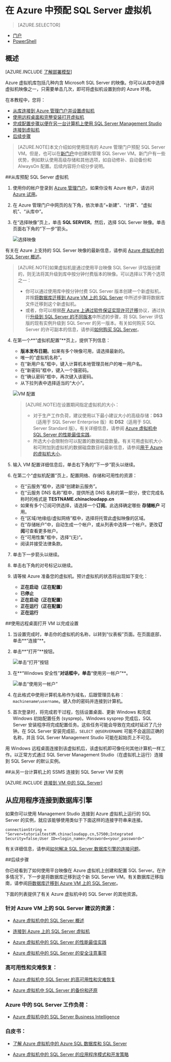 <properties 
	pageTitle="预配 SQL Server 虚拟机 | Windows Azure" 
	description="本教程教你如何在 Azure 上创建和配置 SQL Server VM。" 
	services="virtual-machines" 
	documentationCenter="" 
	authors="rothja" 
	manager="jeffreyg" 
	editor="monicar"
	tags="azure-service-management"
	/>

<tags 
	ms.service="virtual-machines" 
	ms.date="08/26/2015" 
	wacn.date="12/31/2015"/>

# 在 Azure 中预配 SQL Server 虚拟机

> [AZURE.SELECTOR]
- [门户](/documentation/articles/virtual-machines-provision-sql-server)
- [PowerShell](/documentation/articles/virtual-machines-sql-server-create-vm-with-powershell)

## 概述

[AZURE.INCLUDE [了解部署模型](../includes/learn-about-deployment-models-classic-include.md)]

Azure 虚拟机库包括几种内含 Microsoft SQL Server 的映像。你可以从库中选择虚拟机映像之一，只需要单击几次，即可将虚拟机设置到你的 Azure 环境。

在本教程中，您将：

* [从库连接到 Azure 管理门户并设置虚拟机](#Provision)
* [使用远程桌面和完整安装打开虚拟机](#RemoteDesktop)
* [完成配置步骤以便在另一台计算机上使用 SQL Server Management Studio 连接到虚拟机](#SSMS)
* [后续步骤](#Optional)

>[AZURE.NOTE]本文介绍如何使用现有的 Azure 管理门户预配 SQL Server VM。但是，也可以在[新门户](https://manage.windowsazure.cn)中创建和管理 SQL Server VM。新门户有一些优势，例如默认使用高级存储和其他选项，如自动修补、自动备份和 AlwaysOn 配置。后续内容将介绍分步说明。

##<a id="Provision">从库预配 SQL Server 虚拟机</a>

1. 使用你的帐户登录到 [Azure 管理门户](http://manage.windowsazure.cn)。如果你没有 Azure 帐户，请访问 [Azure 试用](/pricing/1rmb-trial/)。

2. 在 Azure 管理门户中网页的左下角，依次单击“+新建”、“计算”、“虚拟机”、“从库中”。

3. 在“选择映像”页上，单击 **SQL SERVER**。然后，选择 SQL Server 映像。单击页面右下角的“下一步”箭头。

	![选择映像](./media/virtual-machines-provision-sql-server/choose-sql-vm.png)

有关在 Azure 上支持的 SQL Server 映像的最新信息，请参阅 [Azure 虚拟机中的 SQL Server 概述](/documentation/articles/virtual-machines-sql-server-infrastructure-services)。

>[AZURE.NOTE]如果虚拟机是通过使用平台映像 SQL Server 评估版创建的，则无法将其升级到库中按分钟付费版本的映像。可以选择以下两个选项之一：
>
> - 你可以通过使用库中按分钟付费 SQL Server 版本创建一个新虚拟机，并按[将数据库迁移到 Azure VM 上的 SQL Server](/documentation/articles/virtual-machines-migrate-onpremises-database) 中所述步骤将数据库文件迁移到这个新虚拟机。
> - 或者，你可以根据[在 Azure 上通过软件保证实现许可迁移](/pricing/license-mobility/)协议，通过执行[升级到 SQL Server 的不同版本](https://msdn.microsoft.com/zh-cn/library/cc707783.aspx)中所述的步骤，将 SQL Server 评估版的现有实例升级到 SQL Server 的另一版本。有关如何购买 SQL Server 的许可副本的信息，请参阅[如何购买 SQL Server](http://www.microsoft.com/sqlserver/get-sql-server/how-to-buy.aspx)。

4. 在第一个**“虚拟机配置”**页上，提供下列信息：
	- **版本发布日期**。如果有多个映像可用，请选择最新的。
	- 唯一的“虚拟机名称”。
	- 在“新用户名”框中，键入计算机本地管理员帐户的唯一用户名。
	- 在“新密码”框中，键入一个强密码。 
	- 在“确认密码”框中，再次键入该密码。
	- 从下拉列表中选择适当的“大小”。 

	![VM 配置](./media/virtual-machines-provision-sql-server/4VM-Config.png)

	>[AZURE.NOTE]在设置期间指定虚拟机的大小：
 	>
	> - 对于生产工作负荷，建议使用以下最小建议大小的高级存储：**DS3**（适用于 SQL Server Enterprise 版）和 **DS2**（适用于 SQL Server Standard 版）。有关详细信息，请参阅 [Azure 虚拟机中 SQL Server 的性能最佳实践](/documentation/articles/virtual-machines-sql-server-performance-best-practices)。
	> - 所选大小会限制你可以配置的数据磁盘数量。有关可用虚拟机大小和可附加到虚拟机的数据磁盘数目的最新信息，请参阅[用于 Azure 的虚拟机大小](/documentation/articles/virtual-machines-size-specs)。

5. 输入 VM 配置详细信息后，单击右下角的“下一步”箭头以继续。

5. 在第二个“虚拟机配置”页上，配置网络、存储和可用性的资源：
	- 在“云服务”框中，选择“创建新云服务”。
	- 在“云服务 DNS 名称”框中，提供所选 DNS 名称的第一部分，使它完成名称时的格式是 **TESTNAME.chinacloudapp.cn** 
	- 如果有多个订阅可供选择，请选择一个**订阅**。此选择确定哪些 **存储帐户** 可用。
	- 在“区域/地缘组/虚拟网络”框中，选择将托管此虚拟映像的区域。
	- 在“存储帐户”中，自动生成一个帐户，或从列表中选择一个帐户。更改**订阅**可查看更多帐户。 
	- 在“可用性集”框中，选择“(无)”。
	- 阅读并接受法律条款。
	

6. 单击下一步箭头以继续。


7. 单击右下角的对号标记以继续。

8. 请等候 Azure 准备您的虚拟机。预计虚拟机的状态将出现如下变化：

	- **正在启动（正在配置）**
	- **已停止**
	- **正在启动（正在配置）**
	- **正在运行（正在配置）**
	- **正在运行**
	

##<a id="RemoteDesktop">使用远程桌面打开 VM 以完成设置</a>

1. 当设置完成时，单击你的虚拟机的名称，以转到“仪表板”页面。在页面底部，单击**“连接”**。

2. 单击**“打开”**按钮。

	![单击“打开”按钮](./media/virtual-machines-provision-sql-server/click-open-to-connect.png)

3. 在**“Windows 安全性”**对话框中，单击**“使用另一帐户”**。

	![单击“使用另一帐户”](./media/virtual-machines-provision-sql-server/credentials.png)

4. 在此格式中使用计算机名称作为域名，后跟管理员名称：`machinename\username`。键入你的密码并连接到计算机。

4. 首次登录时，将完成若干过程，包括设置桌面、更新 Windows 和完成 Windows 初始配置任务 (sysprep)。Windows sysprep 完成后，SQL Server 安装程序将完成配置任务。这些任务可能会导致在完成时延迟了几分钟。在 SQL Server 安装完成前，`SELECT @@SERVERNAME` 可能不会返回正确的名称，并且 SQL Server Management Studio 可能在起始页上不可见。

用 Windows 远程桌面连接到该虚拟机后，该虚拟机即可像任何其他计算机一样工作。以正常方式通过 SQL Server Management Studio（在虚拟机上运行）连接到 SQL Server 的默认实例。

##<a id="SSMS">从另一台计算机上的 SSMS 连接到 SQL Server VM 实例</a>

[AZURE.INCLUDE [连接到 VM 中的 SQL Server](../includes/virtual-machines-sql-server-connection-steps.md)]

## <a id="cdea">从应用程序连接到数据库引擎</a>

如果你可以使用 Management Studio 连接到 Azure 虚拟机上运行的 SQL Server 的实例，就应该能够使用类似于下面这样的连接字符串来连接。

	connectionString = "Server=tutorialtestVM.chinacloudapp.cn,57500;Integrated Security=false;User ID=<login_name>;Password=<your_password>"

有关详细信息，请参阅[如何解决 SQL Server 数据库引擎的连接问题](http://social.technet.microsoft.com/wiki/contents/articles/how-to-troubleshoot-connecting-to-the-sql-server-database-engine.aspx)。

##<a id="Optional">后续步骤</a>

你已经看到了如何使用平台映像在 Azure 虚拟机上创建和配置 SQL Server。在许多情况下，下一步是将数据库迁移到这个新 SQL Server VM。有关数据库迁移指南，请参阅[将数据库迁移到 Azure VM 上的 SQL Server](/documentation/articles/virtual-machines-migrate-onpremises-database)。

下面的列表提供了有关 Azure 虚拟机中的 SQL Server 的其他资源。

### 针对 Azure VM 上的 SQL Server 建议的资源：
- [Azure 虚拟机中的 SQL Server 概述](/documentation/articles/virtual-machines-sql-server-infrastructure-services)

- [连接到 Azure 上的 SQL Server 虚拟机](/documentation/articles/virtual-machines-sql-server-connectivity)

- [Azure 虚拟机中的 SQL Server 的性能最佳实践](/documentation/articles/virtual-machines-sql-server-performance-best-practices)

- [Azure 虚拟机中的 SQL Server 的安全注意事项](/documentation/articles/virtual-machines-sql-server-security-considerations)

### 高可用性和灾难恢复：
- [Azure 虚拟机中 SQL Server 的高可用性和灾难恢复](/documentation/articles/virtual-machines-sql-server-high-availability-and-disaster-recovery-solutions)

- [Azure 虚拟机中 SQL Server 的备份和还原](/documentation/articles/virtual-machines-sql-server-backup-and-restore)

### Azure 中的 SQL Server 工作负荷：
- [Azure 虚拟机中的 SQL Server Business Intelligence](/documentation/articles/virtual-machines-sql-server-business-intelligence)

### 白皮书：
- [了解 Azure 虚拟机中的 Azure SQL 数据库和 SQL Server](/documentation/articles/data-management-azure-sql-database-and-sql-server-iaas)

- [Azure 虚拟机中的 SQL Server 的应用程序模式和开发策略](/documentation/articles/virtual-machines-sql-server-application-patterns-and-development-strategies)

<!---HONumber=Mooncake_1221_2015-->